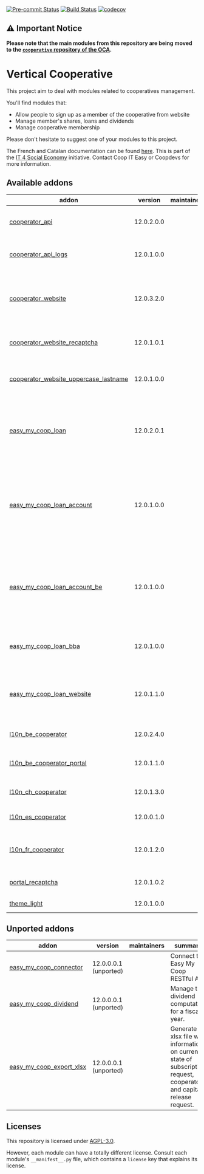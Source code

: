 
[![Pre-commit Status](https://github.com/coopiteasy/vertical-cooperative/actions/workflows/pre-commit.yml/badge.svg?branch=12.0)](https://github.com/coopiteasy/vertical-cooperative/actions/workflows/pre-commit.yml?query=branch%3A12.0)
[![Build Status](https://github.com/coopiteasy/vertical-cooperative/actions/workflows/test.yml/badge.svg?branch=12.0)](https://github.com/coopiteasy/vertical-cooperative/actions/workflows/test.yml?query=branch%3A12.0)
[![codecov](https://codecov.io/gh/coopiteasy/vertical-cooperative/branch/12.0/graph/badge.svg)](https://codecov.io/gh/coopiteasy/vertical-cooperative)

<!-- /!\ do not modify above this line -->

## ⚠️ Important Notice

**Please note that the main modules from this repository are being moved to the [`cooperative` repository of the OCA](https://github.com/OCA/cooperative).**

# Vertical Cooperative

This project aim to deal with modules related to cooperatives management.

You'll find modules that:

 - Allow people to sign up as a member of the cooperative from website
 - Manage member's shares, loans and dividends
 - Manage cooperative membership

Please don't hesitate to suggest one of your modules to this project.

The French and Catalan documentation can be found [here](https://doc.it4socialeconomy.org/books/application-easy-my-coop).
This is part of the [IT 4 Social Economy](https://it4socialeconomy.org) initiative.
Contact Coop IT Easy or Coopdevs for more information.


<!-- /!\ do not modify below this line -->

<!-- prettier-ignore-start -->

[//]: # (addons)

Available addons
----------------
addon | version | maintainers | summary
--- | --- | --- | ---
[cooperator_api](cooperator_api/) | 12.0.2.0.0 |  | Open Cooperators to the world: RESTful API.
[cooperator_api_logs](cooperator_api_logs/) | 12.0.1.0.0 |  | Helpers to log calls in and out of cooperators_api.
[cooperator_website](cooperator_website/) | 12.0.3.2.0 |  | This module adds the cooperator subscription form allowing to subscribe for shares online.
[cooperator_website_recaptcha](cooperator_website_recaptcha/) | 12.0.1.0.1 |  | Add Google Recaptcha to Subscription Request Form
[cooperator_website_uppercase_lastname](cooperator_website_uppercase_lastname/) | 12.0.1.0.0 |  | This module UPPERCASES the last names of submitted requests
[easy_my_coop_loan](easy_my_coop_loan/) | 12.0.2.0.1 |  | This module allows to manage the bonds and subordinated loans subscription life cycle.
[easy_my_coop_loan_account](easy_my_coop_loan_account/) | 12.0.1.0.0 |  | This module brings the accounting part of the loan issue. It has for purpose to generate all the accounting entries to the covered use cases.
[easy_my_coop_loan_account_be](easy_my_coop_loan_account_be/) | 12.0.1.0.0 |  | This module install belgian localisation demo data for EMC loan account. It also trigger installation for the dependency module
[easy_my_coop_loan_bba](easy_my_coop_loan_bba/) | 12.0.1.0.0 |  | This module implements the bba structured communication on the loan line.
[easy_my_coop_loan_website](easy_my_coop_loan_website/) | 12.0.1.1.0 |  | This module implements the subscription page for bonds and subordinated loans.
[l10n_be_cooperator](l10n_be_cooperator/) | 12.0.2.4.0 |  | Cooperators Belgium Localization
[l10n_be_cooperator_portal](l10n_be_cooperator_portal/) | 12.0.1.1.0 |  | Give access to Tax Shelter Report in the portal.
[l10n_ch_cooperator](l10n_ch_cooperator/) | 12.0.1.3.0 |  | Cooperators Switzerland localization
[l10n_es_cooperator](l10n_es_cooperator/) | 12.0.0.1.0 |  | Cooperator localization for Spain
[l10n_fr_cooperator](l10n_fr_cooperator/) | 12.0.1.2.0 |  | This is the French localization for the Cooperators module
[portal_recaptcha](portal_recaptcha/) | 12.0.1.0.2 |  | Add google recaptcha to forms.
[theme_light](theme_light/) | 12.0.1.0.0 |  | extract of the theme zen


Unported addons
---------------
addon | version | maintainers | summary
--- | --- | --- | ---
[easy_my_coop_connector](easy_my_coop_connector/) | 12.0.0.0.1 (unported) |  | Connect to Easy My Coop RESTful API.
[easy_my_coop_dividend](easy_my_coop_dividend/) | 12.0.0.0.1 (unported) |  | Manage the dividend computation for a fiscal year.
[easy_my_coop_export_xlsx](easy_my_coop_export_xlsx/) | 12.0.0.0.1 (unported) |  | Generate a xlsx file with information on current state of subscription request, cooperators and capital release request.

[//]: # (end addons)

<!-- prettier-ignore-end -->

## Licenses

This repository is licensed under [AGPL-3.0](LICENSE).

However, each module can have a totally different license. Consult each module's
`__manifest__.py` file, which contains a `license` key that explains its
license.
